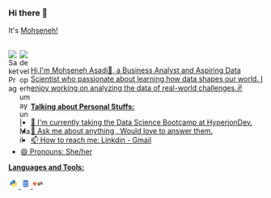 ### Hi there 👋 

It's [Mohseneh!](https://mohseneasadi.github.com/)


<br/>

</a>
<a href="https://https://www.linkedin.com/in/mohsene-asadi//">
<img align="left" alt="Saket Prag" width="22px" src="https://cdn.jsdelivr.net/npm/simple-icons@v3/icons/linkedin.svg" />
</a>
<a href="https://https://mohsene.asadi68@gmail.com//">
<img align="left" alt="developerhumayun | Mail" width="22px" src="https://cdn.jsdelivr.net/npm/simple-icons@v3/icons/gmail.svg" />


<br />

Hi,I'm Mohseneh Asadi🙌, a Business Analyst and Aspiring Data Scientist who passionate about learning how data shapes our world. I enjoy working on analyzing the data of real-world challenges.✌


**Talking about Personal Stuffs:**

- 🌱 I'm currently taking the Data Science Bootcamp at HyperionDev.
- 💬 Ask me about anything , Would love to answer them.
- 📫 How to reach me: Linkdin - Gmail
- 😄 Pronouns: She/her


**Languages and Tools:**


<code><img height="20" src="https://raw.githubusercontent.com/github/explore/80688e429a7d4ef2fca1e82350fe8e3517d3494d/topics/python/python.png"></code>
<code><img height="20" src="https://raw.githubusercontent.com/github/explore/80688e429a7d4ef2fca1e82350fe8e3517d3494d/topics/sql/sql.png"></code>
<code><img height="20" src="https://raw.githubusercontent.com/github/explore/80688e429a7d4ef2fca1e82350fe8e3517d3494d/topics/git/git.png"></code>

